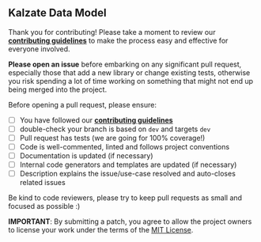 ## Kalzate Data Model

Thank you for contributing! Please take a moment to review our [**contributing guidelines**](https://github.com/react-boilerplate/react-boilerplate/blob/master/.github/CONTRIBUTING.md)
to make the process easy and effective for everyone involved.

**Please open an issue** before embarking on any significant pull request, especially those that
add a new library or change existing tests, otherwise you risk spending a lot of time working
on something that might not end up being merged into the project.

Before opening a pull request, please ensure:

- [ ] You have followed our [**contributing guidelines**](https://github.com/react-boilerplate/react-boilerplate/blob/master/.github/CONTRIBUTING.md)
- [ ] double-check your branch is based on `dev` and targets `dev`
- [ ] Pull request has tests (we are going for 100% coverage!)
- [ ] Code is well-commented, linted and follows project conventions
- [ ] Documentation is updated (if necessary)
- [ ] Internal code generators and templates are updated (if necessary)
- [ ] Description explains the issue/use-case resolved and auto-closes related issues

Be kind to code reviewers, please try to keep pull requests as small and focused as possible :)

**IMPORTANT**: By submitting a patch, you agree to allow the project
owners to license your work under the terms of the [MIT License](https://github.com/react-boilerplate/react-boilerplate/blob/master/LICENSE.md).

